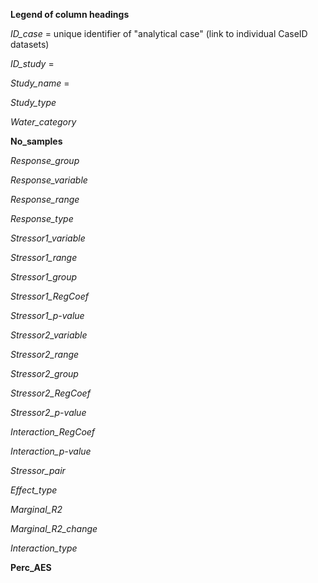 **Legend of column headings**

*ID_case* = unique identifier of "analytical case" (link to individual CaseID datasets)

*ID_study* = 

*Study_name* =

*Study_type*

*Water_category*

**No_samples**

*Response_group*

*Response_variable*

*Response_range*

*Response_type*

*Stressor1_variable*

*Stressor1_range*

*Stressor1_group*

*Stressor1_RegCoef*

*Stressor1_p-value*

*Stressor2_variable*

*Stressor2_range*

*Stressor2_group*

*Stressor2_RegCoef*

*Stressor2_p-value*

*Interaction_RegCoef*

*Interaction_p-value*

*Stressor_pair*

*Effect_type*

*Marginal_R2*

*Marginal_R2_change*

*Interaction_type*

**Perc_AES**
